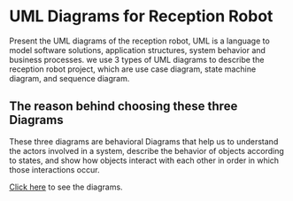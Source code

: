 # UML Diagrams for Reception Robot


Present the UML diagrams of the reception robot, UML is a language to model software solutions, application structures, system behavior and business processes. we use 3 types of UML diagrams to describe the reception robot project, which are use case diagram, state machine diagram, and sequence diagram.


## The reason behind choosing these three Diagrams


These three diagrams are behavioral Diagrams that help us to understand the actors involved in a system, describe the behavior of objects according to states, and show how objects interact with each other in order in which those interactions occur.


[Click here](https://github.com/AlolyanRoaa/UML-ReceptionRobot/blob/main/UML%20Diagrams%20for%20Reception%20Robot.pdf) to see the diagrams.
